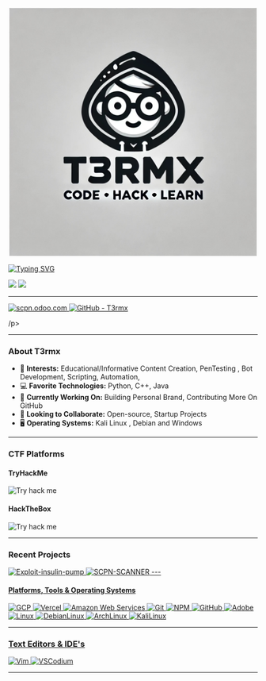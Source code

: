<!-- Your banner image -->
<p align="center">
  <img src="https://github.com/T3rmx/T3rmx/blob/main/file-TNEykvtnXaZW6TpU7nJE4x.jpg" alt="Header image" width="500" height="500">
</p>

[![Typing SVG](https://readme-typing-svg.herokuapp.com?color=%23E3E3E3&left=true&vCenter=true&width=600&lines=You+Found+T3rmx!+;Programming+Geek,+Hacking+Enthusiast,+Content+Creator+;Nokturnal+Community+Founder)](https://git.io/typing-svg)
<p align="left">
  <a href="https://github.com/T3rmx/T3rmx"><img src="https://img.shields.io/badge/status-updating-brightgreen.svg"></a>
  <a href="https://github.com/T3rmx/T3rmx/stargazers"><img src="https://img.shields.io/github/stars/T3rmx"></a>
</p>

---

<p align="left">
  <a href="https://scpn.odoo.com">
    <img src="https://img.shields.io/badge/Website-scpn.odoo.com-1abc9c?style=flat-square&logo=Beacons.ai&logoColor=white" alt="scpn.odoo.com" />
  </a>
  <a href="https://github.com/T3rmx">
    <img src="https://img.shields.io/badge/GitHub-@T3rmx-F1007E?style=flat-square&logo=github&logoColor=white" alt="GitHub - T3rmx" />
  </a>
  
  /p>
  
---

### About T3rmx 
- 🌟 **Interests:** Educational/Informative Content Creation, PenTesting , Bot Development, Scripting, Automation, 
- 💻 **Favorite Technologies:** Python, C++, Java
- 🌱 **Currently Working On:** Building Personal Brand, Contributing More On GitHub
- 🤝 **Looking to Collaborate:** Open-source, Startup Projects
- 🖥️ **Operating Systems:** Kali Linux , Debian and Windows

---


### CTF Platforms

#### TryHackMe
![Try hack me](https://tryhackme-badges.s3.amazonaws.com/T3rmx.png?update=4)

#### HackTheBox
![Try hack me](https://tryhackme-badges.s3.amazonaws.com/T3rmx.png?update=4)

---

### Recent Projects
<p align="left">
  <a href="https://github.com/T3rmx/Exploit-insulin-pump">
    <img src="https://github-readme-stats.vercel.app/api/pin/?username=T3rmx&repo=Exploit-insulin-pump&theme=nightowl" alt="Exploit-insulin-pump" />
  </a>
  <a href="https://github.com/T3rmx/SCPN-SCANNER">
    <img src="https://github-readme-stats.vercel.app/api/pin/?username=T3rmx&repo=SCPN-SCANNER&theme=nightowl" alt="SCPN-SCANNER" />
  ---


#### Platforms, Tools & Operating Systems
<p align="left">
  <img src="https://img.shields.io/badge/Google%20Cloud-4285F4?style=flat-square&logo=googlecloud&logoColor=white" alt="GCP" />
  <img src="https://img.shields.io/badge/Vercel-000000?style=flat-square&logo=vercel&logoColor=white" alt="Vercel" />
  <img src="https://img.shields.io/badge/AWS-232F3E?style=flat-square&logo=amazonwebservices&logoColor=white" alt="Amazon Web Services" />
  <img src="https://img.shields.io/badge/Git-F05032?style=flat-square&logo=git&logoColor=white" alt="Git" />
  <img src="https://img.shields.io/badge/NPM-CB3837?style=flat-square&logo=npm&logoColor=white" alt="NPM" />
  <img src="https://img.shields.io/badge/GitHub-181717?style=flat-square&logo=github&logoColor=white" alt="GitHub" />
  <img src="https://img.shields.io/badge/Adobe-FF0000?style=flat-square&logo=adobe&logoColor=white" alt="Adobe" />
  <img src="https://img.shields.io/badge/Linux-FCC624?style=flat-square&logo=linux&logoColor=black" alt="Linux" />
  <img src="https://img.shields.io/badge/Debian-A81D33?style=flat-square&logo=debian&logoColor=white" alt="DebianLinux" />
  <img src="https://img.shields.io/badge/Arch%20Linux-1793D1?style=flat-square&logo=archlinux&logoColor=white" alt="ArchLinux" />
  <img src="https://img.shields.io/badge/Kali%20Linux-557C94?style=flat-square&logo=kalilinux&logoColor=white" alt="KaliLinux" />
</p>

---

### Text Editors & IDE's
<p align="left">
  <img src="https://img.shields.io/badge/Vim-019733?style=flat-square&logo=vim&logoColor=white" alt="Vim" />
  <img src="https://img.shields.io/badge/VSCodium-2F80ED?style=flat-square&logo=vscodium&logoColor=white" alt="VSCodium" />

---

<!---
T3rmx/T3rmx is a ✨ special ✨ repository because its `README.md` (this file) appears on your GitHub profile.
You can click the Preview link to take a look at your changes.
--->
